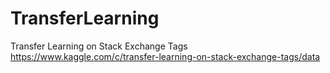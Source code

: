 # TransferLearning
Transfer Learning on Stack Exchange Tags https://www.kaggle.com/c/transfer-learning-on-stack-exchange-tags/data
